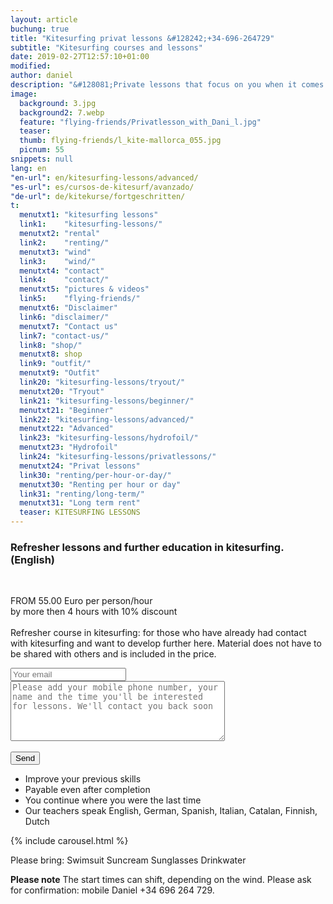 ```yaml
---
layout: article
buchung: true
title: "Kitesurfing privat lessons &#128242;+34-696-264729"
subtitle: "Kitesurfing courses and lessons"
date: 2019-02-27T12:57:10+01:00
modified: 
author: daniel
description: "&#128081;Private lessons that focus on you when it comes to kitesurfing. For all who want to get to their goal faster."
image:
  background: 3.jpg
  background2: 7.webp
  feature: "flying-friends/Privatlesson_with_Dani_l.jpg"
  teaser:
  thumb: flying-friends/l_kite-mallorca_055.jpg
  picnum: 55
snippets: null
lang: en
"en-url": en/kitesurfing-lessons/advanced/
"es-url": es/cursos-de-kitesurf/avanzado/
"de-url": de/kitekurse/fortgeschritten/
t:
  menutxt1: "kitesurfing lessons"
  link1:    "kitesurfing-lessons/"
  menutxt2: "rental"
  link2:    "renting/"
  menutxt3: "wind"
  link3:    "wind/"
  menutxt4: "contact"
  link4:    "contact/"
  menutxt5: "pictures & videos"
  link5:    "flying-friends/"
  menutxt6: "Disclaimer"
  link6: "disclaimer/"
  menutxt7: "Contact us"
  link7: "contact-us/"
  link8: "shop/"
  menutxt8: shop
  link9: "outfit/"
  menutxt9: "Outfit"
  link20: "kitesurfing-lessons/tryout/"
  menutxt20: "Tryout"
  link21: "kitesurfing-lessons/beginner/"
  menutxt21: "Beginner"
  link22: "kitesurfing-lessons/advanced/"
  menutxt22: "Advanced"
  link23: "kitesurfing-lessons/hydrofoil/"
  menutxt23: "Hydrofoil"
  link24: "kitesurfing-lessons/privatlessons/"
  menutxt24: "Privat lessons"
  link30: "renting/per-hour-or-day/"
  menutxt30: "Renting per hour or day"
  link31: "renting/long-term/"
  menutxt31: "Long term rent"
  teaser: KITESURFING LESSONS
---
```


<div id="bookingKitContainer"></div>
<script src="https://eu5.bookingkit.de/bkscript.js.php?cw=a03e5048263685b2ea6fd19deb2b34a8&e=2b2a109f437c0eb21de3e8796a20792a"></script>
<noscript>
<h3>Refresher lessons and further education in kitesurfing. (English)</h3>
<br>
 
FROM 55.00 Euro per person/hour<br>
by more then 4 hours with 10% discount<br><br>
<span>Refresher course in kitesurfing:
for those who have already had contact with kitesurfing and want to develop further here.
Material does not have to be shared with others and is included in the price.</span>
<div class="item">
<form method="POST" action="https://formspree.io/team@kite-mallorca.com">
  <input type="email" name="_replyto" placeholder="Your email" required>
  <input type="hidden" name="_subject" value="Booking request for refresh lessons">
  <textarea name="body" cols="40" rows="6" placeholder="Please add your mobile phone number, your name and the time you'll be interested for lessons. We'll contact you back soon"></textarea>
  <span></span><br><br>
  <input type="hidden" name="_next" value="{{ site.url }}/en/thanks">
  <input type="submit" value="Send">
</form>
<ul>
  <li>Improve your previous skills</li>
  <li>Payable even after completion</li>
  <li>You continue where you were the last time</li>
  <li>Our teachers speak English, German, Spanish, Italian, Catalan, Finnish, Dutch</li>
</ul>
</div>

{% include carousel.html %}

<span>Please bring:
Swimsuit Suncream Sunglasses Drinkwater</span><br>

<span><strong>Please note</strong>
The start times can shift, depending on the wind. Please ask for confirmation: mobile Daniel +34 696 264 729.</span><br><br><br><br>
</noscript>
